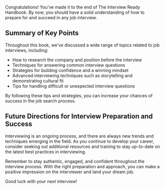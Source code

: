 

Congratulations! You've made it to the end of The Interview Ready Handbook. By now, you should have a solid understanding of how to prepare for and succeed in any job interview.

Summary of Key Points
---------------------

Throughout this book, we've discussed a wide range of topics related to job interviews, including:

* How to research the company and position before the interview
* Techniques for answering common interview questions
* Strategies for building confidence and a winning mindset
* Advanced interviewing techniques such as storytelling and demonstrating cultural fit
* Tips for handling difficult or unexpected interview questions

By following these tips and strategies, you can increase your chances of success in the job search process.

Future Directions for Interview Preparation and Success
-------------------------------------------------------

Interviewing is an ongoing process, and there are always new trends and techniques emerging in the field. As you continue to develop your career, consider seeking out additional resources and training to stay up-to-date on the latest best practices in interviewing.

Remember to stay authentic, engaged, and confident throughout the interview process. With the right preparation and approach, you can make a positive impression on the interviewer and land your dream job.

Good luck with your next interview!
